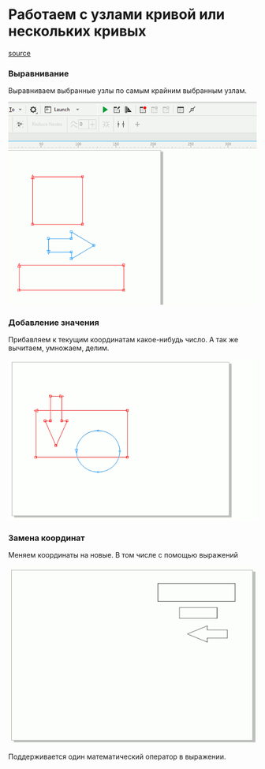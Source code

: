 # Работаем с узлами кривой или нескольких кривых

[source]:
<https://github.com/KiruKir/NodesPosition/blob/master/Export-Import/NodesPos.frm>

[source]

### Выравнивание

Выравниваем выбранные узлы по самым крайним выбранным узлам.

![align](https://github.com/KiruKir/NodesPosition/blob/master/align.gif)

### Добавление значения

Прибавляем к текущим координатам какое-нибудь число. А так же вычитаем, умножаем, делим.

![add-value](https://github.com/KiruKir/NodesPosition/blob/master/add-value.gif)

### Замена координат

Меняем координаты на новые. В том числе с помощью выражений

![newposition](https://github.com/KiruKir/NodesPosition/blob/master/newposition.gif)

Поддерживается один математический оператор в выражении.
